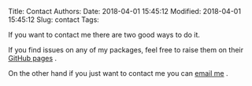 Title: Contact
Authors: 
Date: 2018-04-01 15:45:12
Modified: 2018-04-01 15:45:12
Slug: contact
Tags: 

If you want to contact me there are two good ways to do it.

If you find issues on any of my packages, feel free to raise them on their  [GitHub pages](https://github.com/b3m2a1) .

On the other hand if you just want to contact me you can  [email me](mailto:b3m2a1%40gmail.com) .